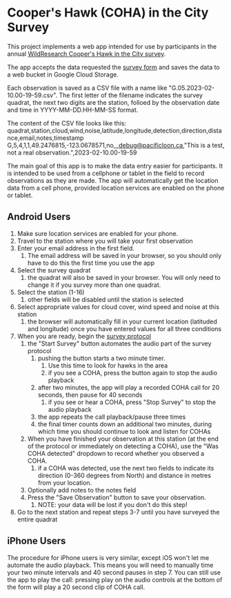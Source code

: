 # Cooper's Hawk (COHA) in the City Survey

This project implements a web app intended for use by 
participants in the annual 
[WildResearch 
Cooper's Hawk in the City survey](https://wildresearch.ca/programs/raptor-monitoring/).

The app accepts the data requested the 
[survey form](http://wildresearch.ca/wp-content/uploads/2017/03/Coopers-Hawk-in-the-City-DataForm_v2.pdf)
and saves the data to a web bucket in Google Cloud Storage.

Each observation is saved as a CSV file with a name like "G.05.2023-02-10.00-19-59.csv". 
The first letter of the filename indicates the survey quadrat, the next two digits are the station,
folloed by the observation date and time in YYYY-MM-DD.HH-MM-SS format.

The content of the CSV file looks like this:
   quadrat,station,cloud,wind,noise,latitude,longitude,detection,direction,distance,email,notes,timestamp
   G,5,4,1,1,49.2476815,-123.0678571,no,,,debug@pacificloon.ca,"This is a test, not a real observation.",2023-02-10.00-19-59


The main goal of this app is to make the data entry easier for participants. 
It is intended to be used from a cellphone or tablet in the field to 
record observations as they are made.  The app will automatically get the location data from a cell phone,
provided location services are enabled on the phone or tablet.

## Android Users

1. Make sure location services are enabled for your phone.
2. Travel to the station where you will take your first observation
3. Enter your email address in the first field.
   1. The email address will be saved in your browser, so you should only have to do this the first time you use the app
4. Select the survey quadrat
   1. the quadrat will also be saved in your browser.  You will only need to change it if you survey more than one quadrat.
5. Select the station (1-16)
   1. other fields will be disabled until the station is selected
6. Select appropriate values for cloud cover, wind speed and noise at this station 
   1. the browser will automatically fill in your current location (latituded and longitude) once you have entered values for all three conditions
7. When you are ready, begin the [survey protocol](http://wildresearch.ca/wp-content/uploads/2017/03/Coopers-Hawk-in-the-City-Survey-Protocol.pdf)
   1. the "Start Survey" button automates the audio part of the survey protocol
      1. pushing the button starts a two minute timer.  
         1. Use this time to look for hawks in the area
         2. if you see a COHA, press the button again to stop the audio playback
      2. after two minutes, the app will play a recorded COHA call for 20 seconds, then pause for 40 seconds
         1. if you see or hear a COHA, press "Stop Survey" to stop the audio playback
      3. the app repeats the call playback/pause three times
      4. the final timer counts down an additional two minutes, during which time you should continue to look and listen for COHAs
   2. When you have finished your observation at this station (at the end of the protocol or immediately on detecting a COHA), use the "Was COHA detected" dropdown to record whether you observed a COHA.
      1. if a COHA was detected, use the next two fields to indicate its direction (0-360 degrees from North) and distance in metres from your location.
   3. Optionally add notes to the notes field
   4. Press the "Save Observation" button to save your observation.
      1. NOTE: your data will be lost if you don't do this step!
8. Go to the next station and repeat steps 3-7 until you have surveyed the entire quadrat

## iPhone Users

The procedure for iPhone users is very similar, except iOS won't let me automate the audio playback.
This means you will need to manually time your two minute intervals and 40 second pauses in step 7.
You can still use the app to play the call: pressing play on the audio controls at the bottom of the form 
will play a 20 second clip of COHA call.